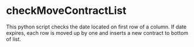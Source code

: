 # checkMoveContractList
This python script checks the date located on first row of a column.  If date expires, each row is moved up by one and inserts a new contract to bottom of list.
